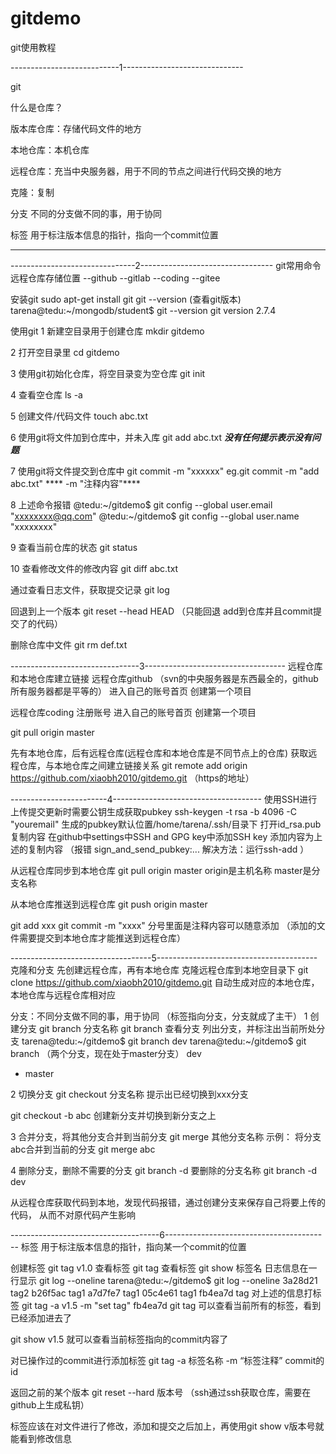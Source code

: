 # gitdemo
git使用教程



---------------------------1------------------------------ 

git

什么是仓库？

版本库仓库：存储代码文件的地方

本地仓库：本机仓库

远程仓库：充当中央服务器，用于不同的节点之间进行代码交换的地方

克隆：复制

分支 不同的分支做不同的事，用于协同

标签 用于标注版本信息的指针，指向一个commit位置

--------------------------------------------------------------------

-------------------------------2--------------------------------- 
git常用命令
远程仓库存储位置
--github
--gitlab
--coding
--gitee

安装git
sudo apt-get install git
git --version (查看git版本)
tarena@tedu:~/mongodb/student$ git --version
git version 2.7.4

使用git
1 新建空目录用于创建仓库
mkdir gitdemo

2 打开空目录里
cd gitdemo

3 使用git初始化仓库，将空目录变为空仓库
git init

4 查看空仓库
ls -a

5 创建文件/代码文件
touch abc.txt

6 使用git将文件加到仓库中，并未入库
git add abc.txt
*****没有任何提示表示没有问题*****

7 使用git将文件提交到仓库中
git commit -m "xxxxxx"
eg.git commit -m "add abc.txt"
**** -m "注释内容"****

8 上述命令报错
@tedu:~/gitdemo$ git config --global user.email "xxxxxxxx@qq.com"
@tedu:~/gitdemo$ git config --global user.name "xxxxxxxx"

9 查看当前仓库的状态
git status

10 查看修改文件的修改内容
git diff abc.txt 


通过查看日志文件，获取提交记录
git log

回退到上一个版本
git reset --head HEAD
（只能回退 add到仓库并且commit提交了的代码）

删除仓库中文件
git rm def.txt


--------------------------------3----------------------------------- 
远程仓库和本地仓库建立链接
远程仓库github （svn的中央服务器是东西最全的，github所有服务器都是平等的）
进入自己的账号首页
创建第一个项目

远程仓库coding
注册账号
进入自己的账号首页
创建第一个项目

git pull origin master

先有本地仓库，后有远程仓库(远程仓库和本地仓库是不同节点上的仓库)
获取远程仓库，与本地仓库之间建立链接关系
git remote add origin https://github.com/xiaobh2010/gitdemo.git     （https的地址）


------------------------4------------------------------------- 
使用SSH进行上传提交更新时需要公钥生成获取pubkey
ssh-keygen -t rsa -b 4096 -C "youremail"
生成的pubkey默认位置/home/tarena/.ssh/目录下
打开id_rsa.pub 复制内容
在github中settings中SSH and GPG key中添加SSH key
添加内容为上述的复制内容
（报错 sign_and_send_pubkey:...
  解决方法：运行ssh-add
）

从远程仓库同步到本地仓库
git pull origin master    origin是主机名称    master是分支名称

从本地仓库推送到远程仓库
git push origin master

git add xxx
git commit -m "xxxx"    分号里面是注释内容可以随意添加
（添加的文件需要提交到本地仓库才能推送到远程仓库）

-----------------------------------5----------------------------------------
克隆和分支
先创建远程仓库，再有本地仓库
克隆远程仓库到本地空目录下
git clone https://github.com/xiaobh2010/gitdemo.git
自动生成对应的本地仓库，本地仓库与远程仓库相对应

分支：不同分支做不同的事，用于协同
（标签指向分支，分支就成了主干）
1 创建分支
git branch 分支名称
git branch 查看分支
    列出分支，并标注出当前所处分支
tarena@tedu:~/gitdemo$ git branch dev
tarena@tedu:~/gitdemo$ git branch      （两个分支，现在处于master分支）
  dev
* master        

2 切换分支
git checkout 分支名称
提示出已经切换到xxx分支

git checkout -b abc
创建新分支并切换到新分支之上

3 合并分支，将其他分支合并到当前分支
    git merge 其他分支名称
示例：
将分支abc合并到当前的分支
git merge abc

4 删除分支，删除不需要的分支
git branch -d 要删除的分支名称
git branch -d dev

从远程仓库获取代码到本地，发现代码报错，通过创建分支来保存自己将要上传的代码，
从而不对原代码产生影响

-------------------------------------6-----------------------------------------
标签
用于标注版本信息的指针，指向某一个commit的位置

创建标签
git tag v1.0
查看标签
git tag 
查看标签
git show 标签名
日志信息在一行显示
git log --oneline
tarena@tedu:~/gitdemo$ git log --oneline
3a28d21 tag2
b26f5ac tag1
a7d7fe7 tag1
05c4e61 tag1
fb4ea7d tag
对上述的信息打标签
git tag -a v1.5 -m "set tag" fb4ea7d
git tag
可以查看当前所有的标签，看到已经添加进去了

git show v1.5 
就可以查看当前标签指向的commit内容了

对已操作过的commit进行添加标签
git tag -a 标签名称 -m “标签注释” commit的id

返回之前的某个版本
git reset --hard 版本号
（ssh通过ssh获取仓库，需要在github上生成私钥）

标签应该在对文件进行了修改，添加和提交之后加上，再使用git show v版本号就能看到修改信息














